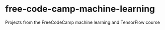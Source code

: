 # free-code-camp-machine-learning
Projects from the FreeCodeCamp machine learning and TensorFlow course
